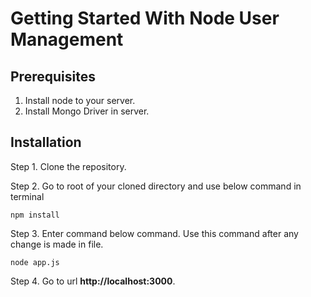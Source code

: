 Getting Started With Node User Management
=========================================

## Prerequisites

1. Install node to your server.
2. Install Mongo Driver in server.

## Installation

Step 1. Clone the repository.

Step 2. Go to root of your cloned directory and use below command in terminal
    
    npm install

Step 3. Enter command below command. Use this command after any change is made in file.

    node app.js


Step 4. Go to url **http://localhost:3000**.


